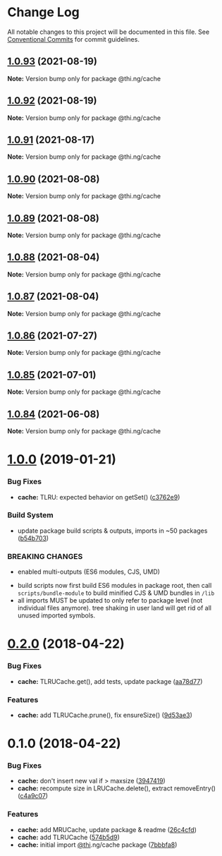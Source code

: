 # Change Log

All notable changes to this project will be documented in this file.
See [Conventional Commits](https://conventionalcommits.org) for commit guidelines.

## [1.0.93](https://github.com/thi-ng/umbrella/compare/@thi.ng/cache@1.0.92...@thi.ng/cache@1.0.93) (2021-08-19)

**Note:** Version bump only for package @thi.ng/cache





## [1.0.92](https://github.com/thi-ng/umbrella/compare/@thi.ng/cache@1.0.91...@thi.ng/cache@1.0.92) (2021-08-19)

**Note:** Version bump only for package @thi.ng/cache





## [1.0.91](https://github.com/thi-ng/umbrella/compare/@thi.ng/cache@1.0.90...@thi.ng/cache@1.0.91) (2021-08-17)

**Note:** Version bump only for package @thi.ng/cache





## [1.0.90](https://github.com/thi-ng/umbrella/compare/@thi.ng/cache@1.0.89...@thi.ng/cache@1.0.90) (2021-08-08)

**Note:** Version bump only for package @thi.ng/cache





## [1.0.89](https://github.com/thi-ng/umbrella/compare/@thi.ng/cache@1.0.88...@thi.ng/cache@1.0.89) (2021-08-08)

**Note:** Version bump only for package @thi.ng/cache





## [1.0.88](https://github.com/thi-ng/umbrella/compare/@thi.ng/cache@1.0.87...@thi.ng/cache@1.0.88) (2021-08-04)

**Note:** Version bump only for package @thi.ng/cache





## [1.0.87](https://github.com/thi-ng/umbrella/compare/@thi.ng/cache@1.0.86...@thi.ng/cache@1.0.87) (2021-08-04)

**Note:** Version bump only for package @thi.ng/cache





## [1.0.86](https://github.com/thi-ng/umbrella/compare/@thi.ng/cache@1.0.85...@thi.ng/cache@1.0.86) (2021-07-27)

**Note:** Version bump only for package @thi.ng/cache





## [1.0.85](https://github.com/thi-ng/umbrella/compare/@thi.ng/cache@1.0.84...@thi.ng/cache@1.0.85) (2021-07-01)

**Note:** Version bump only for package @thi.ng/cache





## [1.0.84](https://github.com/thi-ng/umbrella/compare/@thi.ng/cache@1.0.83...@thi.ng/cache@1.0.84) (2021-06-08)

**Note:** Version bump only for package @thi.ng/cache





# [1.0.0](https://github.com/thi-ng/umbrella/compare/@thi.ng/cache@0.2.40...@thi.ng/cache@1.0.0) (2019-01-21)

### Bug Fixes

* **cache:** TLRU: expected behavior on getSet() ([c3762e9](https://github.com/thi-ng/umbrella/commit/c3762e9))

### Build System

* update package build scripts & outputs, imports in ~50 packages ([b54b703](https://github.com/thi-ng/umbrella/commit/b54b703))

### BREAKING CHANGES

* enabled multi-outputs (ES6 modules, CJS, UMD)

- build scripts now first build ES6 modules in package root, then call
  `scripts/bundle-module` to build minified CJS & UMD bundles in `/lib`
- all imports MUST be updated to only refer to package level
  (not individual files anymore). tree shaking in user land will get rid of
  all unused imported symbols.

<a name="0.2.0"></a>
# [0.2.0](https://github.com/thi-ng/umbrella/compare/@thi.ng/cache@0.1.0...@thi.ng/cache@0.2.0) (2018-04-22)

### Bug Fixes

* **cache:** TLRUCache.get(), add tests, update package ([aa78d77](https://github.com/thi-ng/umbrella/commit/aa78d77))

### Features

* **cache:** add TLRUCache.prune(), fix ensureSize() ([9d53ae3](https://github.com/thi-ng/umbrella/commit/9d53ae3))

<a name="0.1.0"></a>
# 0.1.0 (2018-04-22)

### Bug Fixes

* **cache:** don't insert new val if > maxsize ([3947419](https://github.com/thi-ng/umbrella/commit/3947419))
* **cache:** recompute size in LRUCache.delete(), extract removeEntry() ([c4a9c07](https://github.com/thi-ng/umbrella/commit/c4a9c07))

### Features

* **cache:** add MRUCache, update package & readme ([26c4cfd](https://github.com/thi-ng/umbrella/commit/26c4cfd))
* **cache:** add TLRUCache ([574b5d9](https://github.com/thi-ng/umbrella/commit/574b5d9))
* **cache:** initial import [@thi](https://github.com/thi).ng/cache package ([7bbbfa8](https://github.com/thi-ng/umbrella/commit/7bbbfa8))
